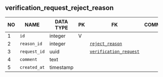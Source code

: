 
verification_request_reject_reason
----------------------------


NO | NAME | DATA TYPE | PK | FK | COMMENTS
---|------|-----------|----|----|-------------------
1|`id` | integer | V |  | 
2|`reason_id` | integer |  | [`reject_reason`](reject_reason.md) | 
3|`request_id` | uuid |  | [`verification_request`](verification_request.md) | 
4|`comment` | text |  |  | 
5|`created_at` | timestamp |  |  | 
